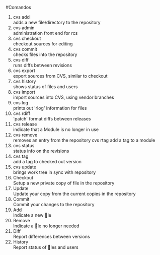 #Comandos
<ol>
<li>cvs add</li>
adds a new file/directory to the repository
<li>cvs admin</li>
administration front end for rcs
<li>cvs checkout </li>
checkout sources for editing
<li>cvs commit </li>
checks files into the repository
<li>cvs diff </li>
runs diffs between revisions
<li>cvs export </li>
export sources from CVS, similar to checkout
<li>cvs history </li>
shows status of files and users
<li>cvs import</li>
import sources into CVS, using vendor branches
<li>cvs log </li>
prints out 'rlog' information for files
<li>cvs rdiff </li>
'patch' format diffs between releases
<li>cvs release </li>
indicate that a Module is no longer in use
<li>cvs remove </li>
removes an entry from the repository
cvs rtag add a tag to a module
<li>cvs status </li>
status info on the revisions
<li>cvs tag </li>
add a tag to checked out version
<li>cvs update </li>
brings work tree in sync with repository
<li> Checkout</li>
    Setup a new private copy of file in the  repository
<li> Update</li>
Update your copy from the current copies in the repository
<li> Commit</li>
Commit your changes to the repository
<li> Add</li>
Indicate a new le
<li> Remove</li>
Indicate a le no longer needed
<li> Diff</li>
Report differences between versions
<li> History</li>
    Report status of les and users
</ol>